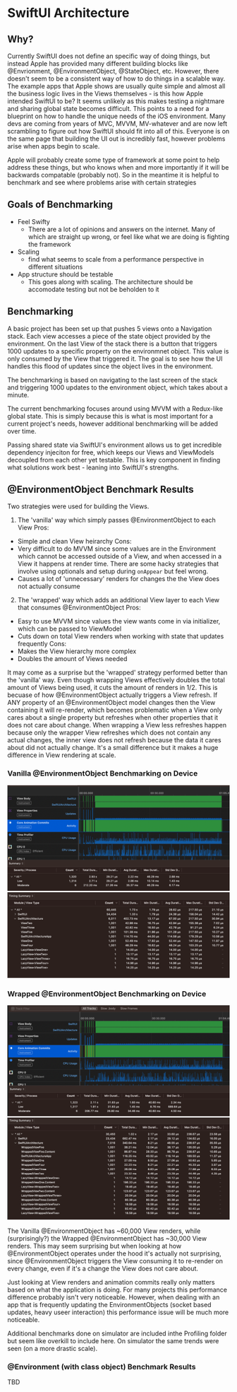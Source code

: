 
# SwiftUI Architecture 

## Why? 

Currently SwiftUI does not define an specific way of doing things, but instead Apple has provided many different building blocks like @Envrionment, @EnvironmentObject, @StateObject, etc. However, there doesn't seem to be a consistent way of how to do things in a scalable way. The example apps that Apple shows are usually quite simple and almost all the business logic lives in the Views themselves - is this how Apple intended SwiftUI to be? It seems unlikely as this makes testing a nightmare and sharing global state becomes difficult. This points to a need for a blueprint on how to handle the unique needs of the iOS environment. Many devs are coming from years of MVC, MVVM, MV-whatever and are now left scrambling to figure out how SwiftUI should fit into all of this. Everyone is on the same page that building the UI out is incredibly fast, however problems arise when apps begin to scale.

Apple will probably create some type of framework at some point to help address these things, but who knows when and more importantly if it will be backwards compatable (probably not). So in the meantime it is helpful to benchmark and see where problems arise with certain strategies 

## Goals of Benchmarking 
- Feel Swifty
    - There are a lot of opinions and answers on the internet. Many of which are straight up wrong, or feel like what we are doing is fighting the framework
- Scaling
    - find what seems to scale from a performance perspective in different situations
- App structure should be testable
    - This goes along with scaling. The architecture should be accomodate testing but not be beholden to it

## Benchmarking

A basic project has been set up that pushes 5 views onto a Navigation stack. Each view accesses a piece of the state object provided by the environment. On the last View of the stack there is a button that triggers 1000 updates to a specific property on the environmnet object. This value is only consumed by the View that triggered it. The goal is to see how the UI handles this flood of updates since the object lives in the environment. 

The benchmarking is based on navigating to the last screen of the stack and triggering 1000 updates to the environment object, which takes about a minute. 

The current benchmarking focuses around using MVVM with a Redux-like global state. This is simply because this is what is most important for a current project's needs, however additional benchmarking will be added over time.

Passing shared state via SwiftUI's environment allows us to get incredible dependency injeciton for free, which keeps our Views and ViewModels decoupled from each other yet testable. This is key component in finding what solutions work best - leaning into SwiftUI's strengths. 

## @EnvironmentObject Benchmark Results
Two strategies were used for building the Views. 
1. The 'vanilla' way which simply passes @EnvironmentObject to each View
Pros: 
- Simple and clean View heirarchy 
Cons:
- Very difficult to do MVVM since some values are in the Environment which cannot be accessed outside of a View, and when accessed in a View it happens at render time. There are some hacky strategies that involve using optionals and setup during `onAppear` but feel wrong. 
- Causes a lot of 'unnecessary' renders for changes the the View does not actually consume
 
2. The 'wrapped' way which adds an additional View layer to each View that consumes @EnvironmentObject
Pros:
- Easy to use MVVM since values the view wants come in via initializer, which can be passed to ViewModel
- Cuts down on total View renders when working with state that updates frequently 
Cons: 
- Makes the View hierarchy more complex 
- Doubles the amount of Views needed 

It may come as a surprise but the 'wrapped' strategy performed better than the 'vanilla' way. Even though wrapping Views effectively doubles the total amount of Views being used, it cuts the amount of renders in 1/2. This is becuase of how @EnvironmentObject actually triggers a View refresh. If ANY property of an @EnvironmentObject model changes then the View containing it will re-render, which becomes problematic when a View only cares about a single property but refreshes when other properties that it does not care about change. When wrapping a View less refreshes happen because only the wrapper View refreshes which does not contain any actual changes, the inner view does not refresh because the data it cares about did not actually change. It's a small difference but it makes a huge difference in View rendering at scale. 
 
### Vanilla @EnvironmentObject Benchmarking on Device
![VanillaEnvObj-Device-1-graph](https://github.com/aj-bartocci/SwiftUIArchitecture/blob/main/SwiftUIArchitecture/Profiling/VanillaEnv-Device-1-graph.png?raw=true)
![VanillaEnvObj-Device-1-summary](https://github.com/aj-bartocci/SwiftUIArchitecture/blob/main/SwiftUIArchitecture/Profiling/VanillaEnv-Device-1-summary.png?raw=true)

### Wrapped @EnvironmentObject Benchmarking on Device
![WrappedEnvObj-Device-1-graph](https://github.com/aj-bartocci/SwiftUIArchitecture/blob/main/SwiftUIArchitecture/Profiling/WrappedEnv-Device-1-graph.png?raw=true)
![WrappedEnvObject-Device-1-summary](https://github.com/aj-bartocci/SwiftUIArchitecture/blob/main/SwiftUIArchitecture/Profiling/WrappedEnv-Device-1-summary.png?raw=true)

The Vanilla @EnvironmentObject has ~60,000 View renders, while (surprisingly?) the Wrapped @EnvironmentObject has ~30,000 View renders. This may seem surprising but when looking at how @EnvironmentObject operates under the hood it's actually not surprising, since @EnvironmentObject triggers the View consuming it to re-render on every change, even if it's a change the View does not care about. 

Just looking at View renders and animation commits really only matters based on what the application is doing. For many projects this performance difference probably isn't very noticeable. However, when dealing with an app that is frequently updating the EnvironmentObjects (socket based updates, heavy useer interaction) this performance issue will be much more noticeable.

Additional benchmarks done on simulator are included inthe Profiling folder but seem like overkill to include here. On simulator the same trends were seen (on a more drastic scale). 

### @Environment (with class object) Benchmark Results
TBD
